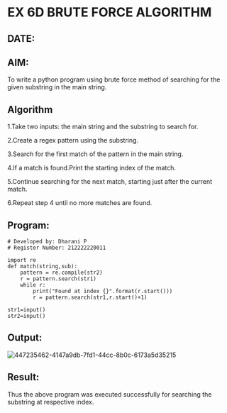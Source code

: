 # EX 6D BRUTE FORCE ALGORITHM
## DATE:
## AIM:
To write a python program using brute force method of searching for the given substring in the main string.

## Algorithm
1.Take two inputs: the main string and the substring to search for.

2.Create a regex pattern using the substring.

3.Search for the first match of the pattern in the main string.

4.If a match is found.Print the starting index of the match.

5.Continue searching for the next match, starting just after the current match.

6.Repeat step 4 until no more matches are found.   

## Program:
```
# Developed by: Dharani P
# Register Number: 212222220011

import re
def match(string,sub):
    pattern = re.compile(str2)
    r = pattern.search(str1)
    while r:
        print("Found at index {}".format(r.start()))
        r = pattern.search(str1,r.start()+1)    

str1=input()
str2=input()
```

## Output:
![447235462-4147a9db-7fd1-44cc-8b0c-6173a5d35215](https://github.com/user-attachments/assets/d1803ffb-da92-4728-bc70-aa1ff4c6f113)




## Result:
Thus the above program was executed successfully for searching the substring at respective index.
